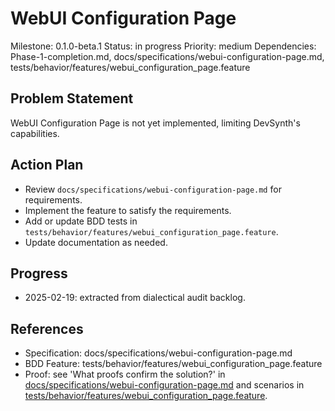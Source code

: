 # WebUI Configuration Page
Milestone: 0.1.0-beta.1
Status: in progress
Priority: medium
Dependencies: Phase-1-completion.md, docs/specifications/webui-configuration-page.md, tests/behavior/features/webui_configuration_page.feature

## Problem Statement
WebUI Configuration Page is not yet implemented, limiting DevSynth's capabilities.


## Action Plan
- Review `docs/specifications/webui-configuration-page.md` for requirements.
- Implement the feature to satisfy the requirements.
- Add or update BDD tests in `tests/behavior/features/webui_configuration_page.feature`.
- Update documentation as needed.

## Progress
- 2025-02-19: extracted from dialectical audit backlog.

## References
- Specification: docs/specifications/webui-configuration-page.md
- BDD Feature: tests/behavior/features/webui_configuration_page.feature
- Proof: see 'What proofs confirm the solution?' in [docs/specifications/webui-configuration-page.md](../docs/specifications/webui-configuration-page.md) and scenarios in [tests/behavior/features/webui_configuration_page.feature](../tests/behavior/features/webui_configuration_page.feature).
